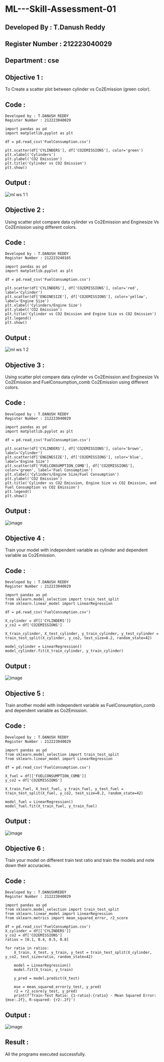 # ML---Skill-Assessment-01
## Developed By : T.Danush Reddy
## Register Number : 212223040029
## Department : cse
## Objective 1 : 
To Create a scatter plot between cylinder vs Co2Emission (green color).
## Code : 
```
Developed by : T.DANUSH REDDY
Register Number : 212223040029

import pandas as pd
import matplotlib.pyplot as plt

df = pd.read_csv('FuelConsumption.csv')

plt.scatter(df['CYLINDERS'], df['CO2EMISSIONS'], color='green')
plt.xlabel('Cylinders')
plt.ylabel('CO2 Emission')
plt.title('Cylinder vs CO2 Emission')
plt.show()
```
## Output :
![ml ws 1 1](https://github.com/Abburehan/ML---Skill-Assessment-01/assets/138849336/f1789226-9288-489f-b2c3-9ca7d748b2af)
## Objective 2 : 
Using scatter plot compare data cylinder vs Co2Emission and Enginesize Vs Co2Emission using different colors.
## Code :
```
Developed by : T.DANUSH REDDY
Register Number : 212223240165

import pandas as pd
import matplotlib.pyplot as plt

df = pd.read_csv('FuelConsumption.csv')

plt.scatter(df['CYLINDERS'], df['CO2EMISSIONS'], color='red', label='Cylinder')
plt.scatter(df['ENGINESIZE'], df['CO2EMISSIONS'], color='yellow', label='Engine Size')
plt.xlabel('Cylinders/Engine Size')
plt.ylabel('CO2 Emission')
plt.title('Cylinder vs CO2 Emission and Engine Size vs CO2 Emission')
plt.legend()
plt.show()
```
## Output :
![ml ws 1 2](https://github.com/Abburehan/ML---Skill-Assessment-01/assets/138849336/58f81faf-8bba-42aa-8fbc-6ed8ebbcb74a)
## Objective 3 :
Using scatter plot compare data cylinder vs Co2Emission and Enginesize Vs Co2Emission and FuelConsumption_comb Co2Emission using different colors.
## Code :
```
Developed by : T.DANUSH REDDY
Register Number : 212223040029

import pandas as pd
import matplotlib.pyplot as plt

df = pd.read_csv('FuelConsumption.csv')

plt.scatter(df['CYLINDERS'], df['CO2EMISSIONS'], color='brown', label='Cylinder')
plt.scatter(df['ENGINESIZE'], df['CO2EMISSIONS'], color='blue', label='Engine Size')
plt.scatter(df['FUELCONSUMPTION_COMB'], df['CO2EMISSIONS'], color='green', label='Fuel Consumption')
plt.xlabel('Cylinders/Engine Size/Fuel Consumption')
plt.ylabel('CO2 Emission')
plt.title('Cylinder vs CO2 Emission, Engine Size vs CO2 Emission, and Fuel Consumption vs CO2 Emission')
plt.legend()
plt.show()
```
## Output :
![image](https://github.com/Abburehan/ML---Skill-Assessment-01/assets/138849336/4c4297d3-4723-40e7-8149-c92da08413e4)
## Objective 4 :
Train your model with independent variable as cylinder and dependent variable as Co2Emission.
## Code :
```
Developed by : T.DANUSH REDDY
Register Number : 212223040029

import pandas as pd
from sklearn.model_selection import train_test_split
from sklearn.linear_model import LinearRegression

df = pd.read_csv('FuelConsumption.csv')

X_cylinder = df[['CYLINDERS']]
y_co2 = df['CO2EMISSIONS']

X_train_cylinder, X_test_cylinder, y_train_cylinder, y_test_cylinder = train_test_split(X_cylinder, y_co2, test_size=0.2, random_state=42)

model_cylinder = LinearRegression()
model_cylinder.fit(X_train_cylinder, y_train_cylinder)
```
## Output :
![image](https://github.com/Abburehan/ML---Skill-Assessment-01/assets/138849336/2e41fdd4-5d8d-4f56-8205-4f4d3d3cdc78)
## Objective 5 :
Train another model with independent variable as FuelConsumption_comb and dependent variable as Co2Emission.
## Code :
```
Developed by : T.DANUSH REDDY
Register Number : 212223040029

import pandas as pd
from sklearn.model_selection import train_test_split
from sklearn.linear_model import LinearRegression

df = pd.read_csv('FuelConsumption.csv')

X_fuel = df[['FUELCONSUMPTION_COMB']]
y_co2 = df['CO2EMISSIONS']

X_train_fuel, X_test_fuel, y_train_fuel, y_test_fuel = train_test_split(X_fuel, y_co2, test_size=0.2, random_state=42)

model_fuel = LinearRegression()
model_fuel.fit(X_train_fuel, y_train_fuel)
```
## Output :
![image](https://github.com/Abburehan/ML---Skill-Assessment-01/assets/138849336/a84c5e9a-41f6-4479-b243-3ec9e5250739)
## Objective 6 :
Train your model on different train test ratio and train the models and note down their accuracies.
## Code :
```
Developed by : T.DANUSHREDDY
Register Number : 212223040029

import pandas as pd
from sklearn.model_selection import train_test_split
from sklearn.linear_model import LinearRegression
from sklearn.metrics import mean_squared_error, r2_score

df = pd.read_csv('FuelConsumption.csv')
X_cylinder = df[['CYLINDERS']]
y_co2 = df['CO2EMISSIONS']
ratios = [0.1, 0.4, 0.5, 0.8]

for ratio in ratios:
    X_train, X_test, y_train, y_test = train_test_split(X_cylinder, y_co2, test_size=ratio, random_state=42)
    
    model = LinearRegression()
    model.fit(X_train, y_train)
    
    y_pred = model.predict(X_test)
    
    mse = mean_squared_error(y_test, y_pred)
    r2 = r2_score(y_test, y_pred)
    print(f'Train-Test Ratio: {1-ratio}:{ratio} - Mean Squared Error: {mse:.2f}, R-squared: {r2:.2f}')
```
## Output :
![image](https://github.com/Abburehan/ML---Skill-Assessment-01/assets/138849336/3bec1d51-ca13-4c08-b690-18854c09fe5d)
## Result :
All the programs executed successfully.
